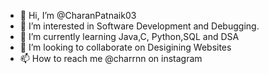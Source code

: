 - 👋 Hi, I’m @CharanPatnaik03
- 👀 I’m interested in Software Development and Debugging.
- 🌱 I’m currently learning Java,C, Python,SQL and DSA
- 💞️ I’m looking to collaborate on Desigining Websites
- 📫 How to reach me @charrnn on instagram

<!---
CharanPatnaik03/CharanPatnaik03 is a ✨ special ✨ repository because its `README.md` (this file) appears on your GitHub profile.
You can click the Preview link to take a look at your changes.
--->
